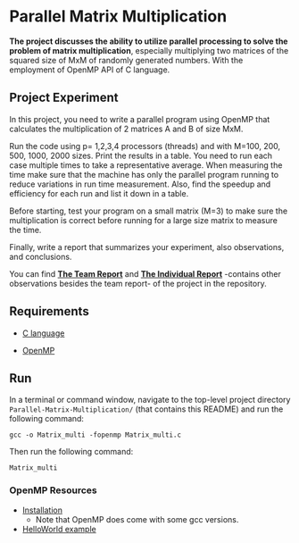 # Parallel Matrix Multiplication
**The project discusses the ability to utilize parallel processing to solve the problem
of matrix multiplication**, especially multiplying two matrices of the squared size of
MxM of randomly generated numbers. With the employment of OpenMP API of C language.

## Project Experiment
In this project, you need to write a parallel program using OpenMP that calculates the multiplication of 2 matrices A and B of size MxM. 

Run the code using p= 1,2,3,4 processors (threads) and with M=100, 200, 500, 1000, 2000 sizes. Print the results in a table. You need to run each case multiple times to take a representative average. When measuring
the time make sure that the machine has only the parallel program running to reduce variations in
run time measurement. Also, find the speedup and efficiency for each run and list it down in a table.

Before starting, test your program on a small matrix (M=3) to make
sure the multiplication is correct before running for a large size matrix to measure the time.

Finally, write a report that summarizes your experiment, also observations, and conclusions.

You can find [**The Team Report**](https://github.com/Faisal-AlDhuwayhi/Parallel-Matrix-Multiplication/blob/master/Final_Report.pdf) and [**The Individual Report**](https://github.com/Faisal-AlDhuwayhi/Parallel-Matrix-Multiplication/blob/master/Individual_Report.pdf) -contains other observations besides the team report- of the project in the repository.



## Requirements 
- [C language](https://www.guru99.com/c-gcc-install.html)

- [OpenMP](https://www.openmp.org/resources/openmp-compilers-tools/)

## Run
In a terminal or command window, navigate to the top-level project directory `Parallel-Matrix-Multiplication/` (that contains this README) and run the following command:

```
gcc -o Matrix_multi -fopenmp Matrix_multi.c
```  

Then run the following command:
```
Matrix_multi
```


### OpenMP Resources
- [Installation](https://www.geeksforgeeks.org/openmp-introduction-with-installation-guide/)
  - Note that OpenMP does come with some gcc versions.
- [HelloWorld example](https://www.geeksforgeeks.org/openmp-hello-world-program/)
